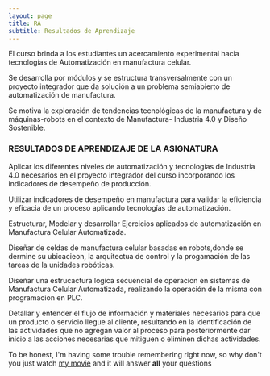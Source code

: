 ```yaml
---
layout: page
title: RA 
subtitle: Resultados de Aprendizaje
---
```


El curso brinda a los estudiantes un acercamiento experimental hacia tecnologías de Automatización en manufactura celular. 

Se desarrolla por módulos y se estructura transversalmente con un proyecto integrador que da solución a un problema semiabierto de automatización de manufactura. 

Se motiva la exploración de tendencias tecnológicas de la manufactura y de máquinas-robots en el contexto de Manufactura- Industria 4.0 y Diseño Sostenible.

### RESULTADOS DE APRENDIZAJE DE LA ASIGNATURA

Aplicar los diferentes niveles de automatización y tecnologías de Industria 4.0 necesarios en el proyecto integrador del curso incorporando los indicadores de desempeño de producción.

Utilizar indicadores de desempeño en manufactura para validar la eficiencia y eficacia de un proceso aplicando tecnologías de automatización.

Estructurar, Modelar y desarrollar Ejercicios aplicados de automatización en Manufactura Celular Automatizada.

Diseñar  de celdas de manufactura celular basadas en robots,donde se dermine su ubicacieon,  la arquitectua de control y la progamación de las  tareas de la unidades robóticas.

Diseñar una estrucactura logica secuencial  de operacion en sistemas de Manufactura Celular Automatizada, realizando la operación de la misma con programacion en PLC.

Detallar y entender el flujo de información y materiales necesarios para que un producto o servicio llegue al cliente,  resultando en la  identificación de las actividades que no agregan valor al proceso para posteriormente dar  inicio a las acciones necesarias que  mitiguen o eliminen dichas actividades.

To be honest, I'm having some trouble remembering right now, so why don't you just watch [my movie](https://en.wikipedia.org/wiki/The_Princess_Bride_%28film%29) and it will answer **all** your questions
